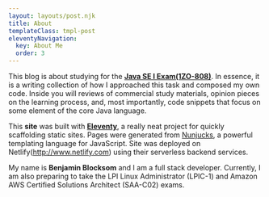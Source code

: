 ```yaml
---
layout: layouts/post.njk
title: About 
templateClass: tmpl-post
eleventyNavigation:
  key: About Me
  order: 3
---
```

This blog is about studying for the **[Java SE I Exam(1ZO-808)](https://education.oracle.com/java-se-8-programmer-i/pexam_1Z0-808)**. In essence, it is a writing collection of how I approached this task and composed my own code. Inside you will reviews of commercial study materials, opinion pieces on the learning process, and, most importantly, code snippets that focus on some element of the core Java language.

This **site** was built with **[Eleventy](https://www.11ty.dev/)**, a really neat project for quickly scaffolding static sites. Pages were generated from [Nunjucks](https://mozilla.github.io/nunjucks/), a powerful templating language for JavaScript. Site was deployed on Netlify(http://www.netlify.com) using their serverless backend services. 

My name is **Benjamin Blocksom** and I am a full stack developer. Currently, I am also preparing to take the LPI Linux Administrator (LPIC-1) and Amazon AWS Certified Solutions Architect (SAA-C02) exams. 
